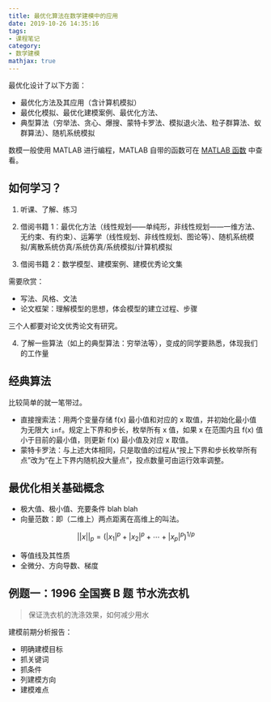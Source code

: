 ```yaml
---
title: 最优化算法在数学建模中的应用
date: 2019-10-26 14:35:16
tags:
- 课程笔记
category:
- 数学建模
mathjax: true
---
```


最优化设计了以下方面：

* 最优化方法及其应用（含计算机模拟）
* 最优化模拟、最优化建模案例、最优化方法、
* 典型算法（穷举法、贪心、爆搜、蒙特卡罗法、模拟退火法、粒子群算法、蚁群算法）、随机系统模拟

数模一般使用 MATLAB 进行编程，MATLAB 自带的函数可在 [MATLAB 函数](/MATLAB/MATLAB-functions/#最优化) 中查看。

## 如何学习？

1. 听课、了解、练习

2. 借阅书籍 1：最优化方法（线性规划——单纯形，非线性规划——一维方法、无约束、有约束）、运筹学（线性规划、非线性规划、图论等）、随机系统模拟/离散系统仿真/系统仿真/系统模拟/计算机模拟

3. 借阅书籍 2：数学模型、建模案例、建模优秀论文集

需要欣赏：

* 写法、风格、文法
* 论文框架：理解模型的思想，体会模型的建立过程、步骤

三个人都要对论文优秀论文有研究。

4. 了解一些算法（如上的典型算法：穷举法等），变成的同学要熟悉，体现我们的工作量

## 经典算法

比较简单的就一笔带过。

* 直接搜索法：用两个变量存储 f(x) 最小值和对应的 x 取值，并初始化最小值为无限大 `inf`。规定上下界和步长，枚举所有 x 值，如果 x 在范围内且 f(x) 值小于目前的最小值，则更新 f(x) 最小值及对应 x 取值。
* 蒙特卡罗法：与上述大体相同，只是取值的过程从“按上下界和步长枚举所有点”改为“在上下界内随机投大量点”，投点数量可由运行效率调整。

## 最优化相关基础概念

* 极大值、极小值、充要条件 blah blah
* 向量范数：即（二维上）两点距离在高维上的叫法。

$$||x||_p=(|x_1|^p+|x_2|^p+ \cdots + |x_p|^p)^{1/p}$$

* 等值线及其性质
* 全微分、方向导数、梯度

## 例题一：1996 全国赛 B 题 节水洗衣机

> 保证洗衣机的洗涤效果，如何减少用水

建模前期分析报告：

* 明确建模目标
* 抓关键词
* 抓条件
* 列建模方向
* 建模难点